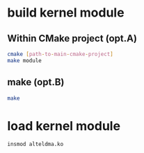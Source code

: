 # build kernel module

## Within CMake project (opt.A)
```bash
cmake [path-to-main-cmake-project]
make module
```

## make (opt.B)

```bash
make
```

# load kernel module

```bash
insmod alteldma.ko
```
